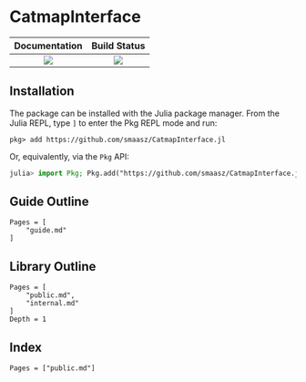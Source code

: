 # CatmapInterface

| **Documentation**                 | **Build Status**        |
|:---------------------------------:|:-----------------------:|
| [![](https://img.shields.io/badge/docs-dev-blue.svg)](https://smaasz.github.io/CatmapInterface.jl/dev/) | [![](https://github.com/smaasz/CatmapInterface.jl/actions/workflows/CI.yml/badge.svg?branch=main)](https://github.com/smaasz/CatmapInterface.jl/actions/workflows/CI.yml?query=branch%3Amain) |

## Installation

The package can be installed with the Julia package manager.
From the Julia REPL, type `]` to enter the Pkg REPL mode and run:

```
pkg> add https://github.com/smaasz/CatmapInterface.jl
```

Or, equivalently, via the `Pkg` API:

```julia
julia> import Pkg; Pkg.add("https://github.com/smaasz/CatmapInterface.jl")
```

## Guide Outline

```@contents
Pages = [
    "guide.md"
]
```

## Library Outline

```@contents
Pages = [
    "public.md",
    "internal.md"
]
Depth = 1
```

## Index

```@index
Pages = ["public.md"]
```